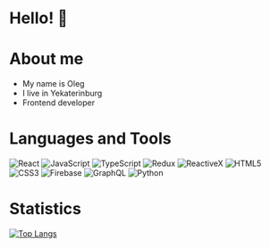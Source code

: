  Hello! 👋 
=========================


About me
=========================
- My name is Oleg
- I live in Yekaterinburg
- Frontend developer

Languages and Tools
=========================
![React](https://img.shields.io/badge/-React-black?style=for-the-badge&logo=React)
![JavaScript](https://img.shields.io/badge/-JavaScript-black?style=for-the-badge&logo=JavaScript)
![TypeScript](https://img.shields.io/badge/-TypeScript-black?style=for-the-badge&logo=TypeScript)
![Redux](https://img.shields.io/badge/-Redux-black?style=for-the-badge&logo=Redux)
![ReactiveX](https://img.shields.io/badge/-ReactiveX-black?style=for-the-badge&logo=ReactiveX)
![HTML5](https://img.shields.io/badge/-HTML5-black?style=for-the-badge&logo=HTML5)
![CSS3](https://img.shields.io/badge/-CSS3-black?style=for-the-badge&logo=CSS3)
![Firebase](https://img.shields.io/badge/-Firebase-black?style=for-the-badge&logo=Firebase)
![GraphQL](https://img.shields.io/badge/-GraphQL-black?style=for-the-badge&logo=GraphQL)
![Python](https://img.shields.io/badge/-Python-black?style=for-the-badge&logo=Python)

Statistics
=========================
[![Top Langs](https://github-readme-stats.vercel.app/api/top-langs/?username=olgnite&layout=compact&theme=dark)](https://github.com/anuraghazra/github-readme-stats)









